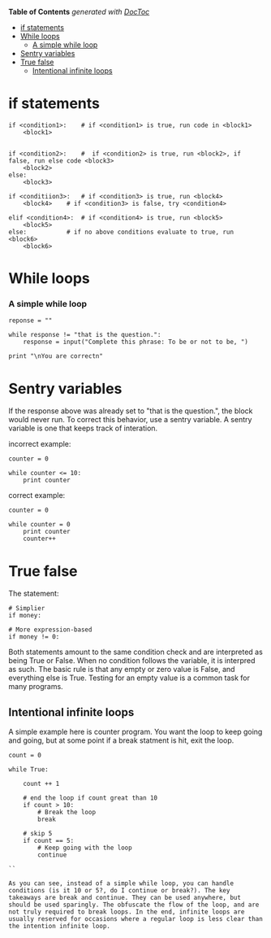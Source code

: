 <!-- START doctoc generated TOC please keep comment here to allow auto update -->
<!-- DON'T EDIT THIS SECTION, INSTEAD RE-RUN doctoc TO UPDATE -->
**Table of Contents**  *generated with [DocToc](https://github.com/thlorenz/doctoc)*

- [if statements](#if-statements)
- [While loops](#while-loops)
    - [A simple while loop](#a-simple-while-loop)
- [Sentry variables](#sentry-variables)
- [True false](#true-false)
  - [Intentional infinite loops](#intentional-infinite-loops)

<!-- END doctoc generated TOC please keep comment here to allow auto update -->

# if statements
```
if <condition1>:	# if <condition1> is true, run code in <block1>
	<block1>


if <condition2>:	#  if <condition2> is true, run <block2>, if false, run else code <block3>
	<block2>
else:
	<block3>

if <conditiion3>:	# if <condition3> is true, run <block4>		
	<block4>	# if <condition3> is false, try <condition4>

elif <condition4>:	# if <condition4> is true, run <block5>
	<block5>
else:			# if no above conditions evaluate to true, run <block6>
	<block6>

```

# While loops

### A simple while loop
```
reponse = ""

while response != "that is the question.":
	response = input("Complete this phrase: To be or not to be, ")

print "\nYou are correctn"
```

# Sentry variables

If the response above was already set to "that is the question.", the block would never run. To correct this behavior, use a sentry variable. A sentry variable is one that keeps track of interation.

incorrect example:
```
counter = 0

while counter <= 10:
	print counter
```

correct example:
```
counter = 0

while counter = 0
	print counter
	counter++
```

# True false

The statement:
```
# Simplier
if money:

# More expression-based
if money != 0:
```

Both statements amount to the same condition check and are interpreted as being True or False. When no condition follows the variable, it is interpred as such. The basic rule is that any empty or zero value is False, and everything else is True. Testing for an empty value is a common task for many programs.

## Intentional infinite loops

A simple example here is counter program. You want the loop to keep going and going, but at some point if a break statment is hit, exit the loop.

```
count = 0 

while True:

	count ++ 1

	# end the loop if count great than 10
	if count > 10:
		# Break the loop
		break

	# skip 5
	if count == 5:
		# Keep going with the loop
		continue

``

As you can see, instead of a simple while loop, you can handle conditions (is it 10 or 5?, do I continue or break?). The key takeaways are break and continue. They can be used anywhere, but should be used sparingly. The obfuscate the flow of the loop, and are not truly required to break loops. In the end, infinite loops are usually reserved for occasions where a regular loop is less clear than the intention infinite loop.

